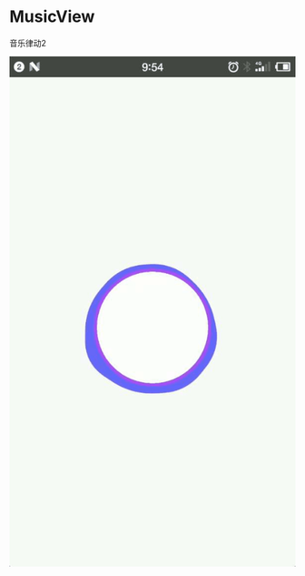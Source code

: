 # MusicView
音乐律动2

![图片](https://github.com/liaofuyou/MusicView/blob/master/Screenshot/Gif_20180413_095441.gif)
